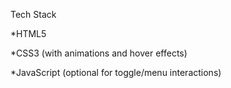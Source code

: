 Tech Stack

*HTML5

*CSS3 (with animations and hover effects)

*JavaScript (optional for toggle/menu interactions)
